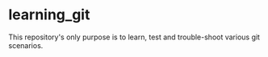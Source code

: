 # learning_git
This repository's only purpose is to learn, test and trouble-shoot various git scenarios.

